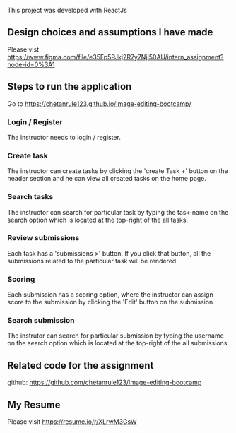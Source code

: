 This project was developed with ReactJs

## Design choices and assumptions I have made
Please vist https://www.figma.com/file/e35Fp5PJkj2R7y7NjI50AU/intern_assignment?node-id=0%3A1

## Steps to run the application

Go to https://chetanrule123.github.io/Image-editing-bootcamp/

### Login / Register

The instructor needs to login / register.

### Create task

The instructor can create tasks by clicking the 'create Task +' button on the header section and he can view all created tasks on the home page. 

### Search tasks

The instructor can search for particular task by typing the task-name on the search option which is located at the top-right of the all tasks.

### Review submissions

Each task has a 'submissions >' button. If you click that button, all the submissions related to the particular task will be rendered.

### Scoring

Each submission has a scoring option, where the instructor can assign score to the submission by clicking the 'Edit' button on the submission

### Search submission

The instrutor can search for particular submission by typing the username on the search option which is located at the top-right of the all submissions.

## Related code for the assignment

github: https://github.com/chetanrule123/Image-editing-bootcamp

## My Resume

Please visit https://resume.io/r/XLrwM3GsW
